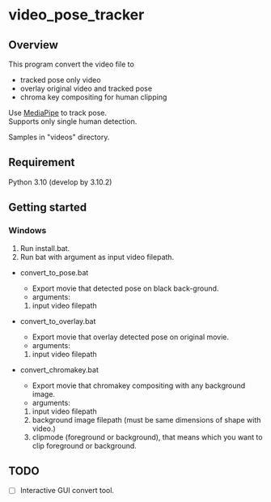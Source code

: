 # video_pose_tracker

## Overview
This program convert the video file to
- tracked pose only video
- overlay original video and tracked pose
- chroma key compositing for human clipping

Use [MediaPipe](https://github.com/google/mediapipe) to track pose.  
Supports only single human detection.

Samples in "videos" directory.

## Requirement
Python 3.10 (develop by 3.10.2)

## Getting started
### Windows
1. Run install.bat.
1. Run bat with argument as input video filepath.

- convert_to_pose.bat
    - Export movie that detected pose on black back-ground.
    - arguments:
    1. input video filepath

- convert_to_overlay.bat  
    - Export movie that overlay detected pose on original movie.
    - arguments:
    1. input video filepath 

- convert_chromakey.bat
    - Export movie that chromakey compositing with any background image.
    - arguments:
    1. input video filepath
    2. background image filepath (must be same dimensions of shape with video.)
    3. clipmode (foreground or background), that means which you want to clip foreground or background.


## TODO
- [ ] Interactive GUI convert tool.
